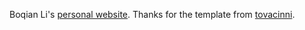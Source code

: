 <!-- # research-website-template

This is a React + Next.js template meant for research websites. See a [demo of the template here](https://tovacinni.github.io/research-website-template/). My own [personal website](https://tovacinni.github.io) is also built with the same template.

In practice it could probably be used by anyone.

It is meant to be customizeable, all through modifying the `src/data` - which have arrays of objects that are used to generate the website.

For example, `src/data/publication.ts` contains an array like:

```typescript
export const publicationData: Publication[] = [
  {
    year: "2023",
    conference: "International Conference on Machine Learning (ICML)",
    title: "Robust Causal Discovery Under Distribution Shift",
    authors: "Jane Smith, Xue Chen, Sarah Johnson",
    paperUrl: "https://arxiv.org/abs/2302.13095",
    codeUrl: "https://github.com/jsmith/robust-causal-discovery",
  },
];
```

To update your website, you can simply add objects to the array.

The schemas are defined in the same files, and many fields are optional for flexibility:

```typescript
export interface Publication {
  year: string;
  conference: string;
  title: string;
  authors: string;
  paperUrl?: string;
  codeUrl?: string;
  bibtex?: string;
  tldr?: string;
  imageUrl?: string;
  award?: string;
}
```

Any field with a `?` at the end is optional. Filling them in will create the UI components corresponding to them automatically.

You can also change the order of the sections in `src/data/section-order.ts`, and if you want full customization you can just edit the React components in `src/components`.

This project was birthed from annoyance over HTML + CSS templates- such as the very popular [Jon Barron template](https://github.com/jonbarron/website). The Jon Barron template is amazing because it is simple & complete which is why it's so popular- but over time, maintenance becomes difficult from the amount of duplicate code it creates (the Jon Barron index is now over 4000 lines of code). This is meant to be a much more minimal (to maintain) alternative (and was a good way to spend a few hours to build over holiday weekend).

## Prerequisites

First, install Node.js and npm through the [Node.js official website](https://nodejs.org/).

Verify installation by running:

```bash
node --version
npm --version
```

## Installation

1. Fork the repository

2. Clone the repository

   ```bash
   git clone [your-repository-url]
   cd [repository-name]
   ```

3. Install dependencies

   Inside the repository, run:

   ```bash
   npm install
   ```

## Running the Application

1. To start the development server, run (in the repository directory):

   ```bash
   npm run dev
   ```

2. Open [http://localhost:3000](http://localhost:3000) with your browser to see the result.

## Deploying onto GitHub Pages

1. Fork or clone this repo and push to your own repository at `[your-github-username].github.io`.

2. In your repository settings, ensure the repository name matches `[your-github-username].github.io` if you want it to be your main GitHub Pages site.

3. Push your changes to the main branch.

4. Go to the GitHub page for your repository and go to `Settings` then `Pages`. If you set Source to be `GitHub Actions`, it should suggest you a build script for Next.js.

5. Commit the build script and see things building.

Your site should now be live at `https://[your-github-username].github.io/`.

## Deploying to your own domain

The easiest way to deploy your Next.js app is to use the [Vercel Platform](https://vercel.com/) from the creators of Next.js.

1. Create a [Vercel account](https://vercel.com/signup) if you haven't already
2. Push your code to a Git repository (GitHub, GitLab, or Bitbucket)
3. Import your repository on Vercel
4. Vercel will automatically detect Next.js and configure the build settings
5. Click "Deploy"

## Contributing

Feel free to drop a pull request whenever! -->

Boqian Li's [personal website](https://boqian-li.github.io/).
Thanks for the template from [tovacinni](https://github.com/tovacinni/research-website-template).
